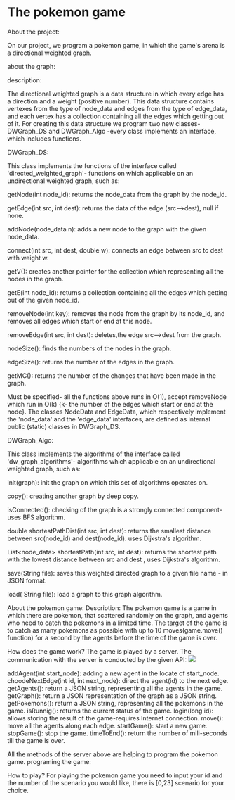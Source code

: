 # The pokemon game

About the project:

On our project, we program a pokemon game, in which the game's arena is a directional weighted graph. 

about the graph:

description:

The directional weighted graph is a data structure in which every edge has a direction and a weight (positive number).
This data structure contains vertexes from the type of node_data and edges from the type of edge_data, and each vertex has a collection containing all the edges which getting out of it.
For creating this data structure we program two new classes- DWGraph_DS  and DWGraph_Algo -every class implements an interface, which includes functions.

DWGraph_DS:

This class implements the functions of the interface called 'directed_weighted_graph'- functions on which applicable on an undirectional weighted graph, such as: 

getNode(int node_id): returns the node_data from the graph by the node_id.

getEdge(int src, int dest): returns the data of the edge 
(src-->dest), null if none.

addNode(node_data n):  adds a new node to the graph with the given node_data.

connect(int src, int dest, double w): connects an edge between src to dest with weight w.

getV(): creates  another pointer for the collection which
representing all the nodes in the graph.
 
getE(int node_id):   returns a collection containing all the 
edges which getting out of the given node_id.

removeNode(int key): removes the node from the graph by its node_id, and removes all edges which start or end at this node.

removeEdge(int src, int dest): deletes,the edge src-->dest from the graph.

nodeSize(): finds the numbers of the nodes in the graph.

edgeSize(): returns the number of the edges in the graph.

getMC(): returns the number of the changes that have been made in the graph.

Must be specified- all the functions above runs in O(1), accept removeNode which run in O(k) {k- the number of the edges which start or end at the node}.
The classes NodeData and EdgeData, which respectively implement the 'node_data' and the 'edge_data' interfaces, are defined as internal public (static) classes in DWGraph_DS.

DWGraph_Algo:

This class implements the algorithms of the interface called 'dw_graph_algorithms'- algorithms which applicable on an undirectional weighted graph, such as: 

init(graph): init the graph on which this set of algorithms operates on.

copy(): creating another graph by deep copy.

isConnected(): checking of the graph is a strongly connected component- uses BFS algorithm.

double shortestPathDist(int src, int dest): returns the smallest distance between src(node_id) and dest(node_id). uses Dijkstra's algorithm.

List<node_data> shortestPath(int src, int dest): returns the shortest path with the lowest distance between src and dest , uses Dijkstra's algorithm.

save(String file):  saves this weighted directed graph to a given file name - in JSON format.

load( String file): load a graph to this graph algorithm.

About the pokemon game:
Description:
The pokemon game is a game in which there are pokemon, that scattered randomly on the graph, and agents who need to catch the pokemons in a limited time.
The target of the game is to catch as many pokemons as possible with up to 10 moves(game.move() function) for a second by the agents before the time of the game is over.

How does the game work?
The game is played by a server. The communication with the server is conducted by the given API:
![](data/server's%20metods.jpg)

addAgent(int start_node): adding a new agent in the  locate of start_node.
choodeNextEdge(int id, int next_node): direct the agent(id) to the next edge.
getAgents(): return a JSON string, representing all the agents in the game.
getGraph(): return a JSON  representation of the graph as a JSON string. 
getPokemons(): return a JSON string, representing all the pokemons in the game.
isRunnig(): returns the current status of the game.
login(long id): allows storing the result of the game-requires Internet connection.
move(): move all the agents along each edge.
startGame(): start a new game.
stopGame(): stop the game.
timeToEnd(): return the number of mili-seconds till the game is over.

All the methods of the server above are helping to program the pokemon game.
programing the game:








How to play?
For playing the pokemon game you need to input your id and the number of the scenario you would like, there is [0,23] scenario for your choice.
